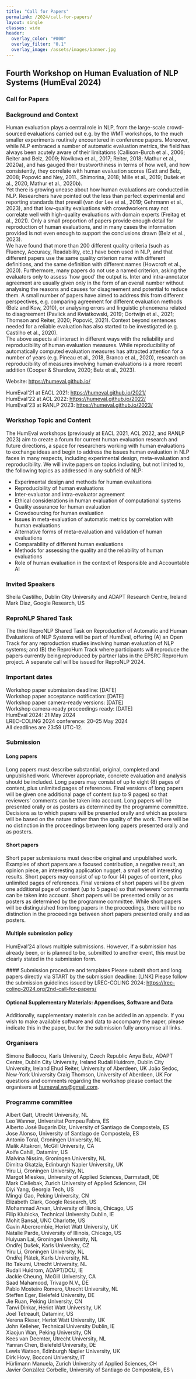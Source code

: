 ```yaml
---
title: "Call for Papers"
permalink: /2024/call-for-papers/
layout: single
classes: wide
header:
  overlay_color: "#000"
  overlay_filter: "0.1"
  overlay_image: /assets/images/banner.jpg
---
```


## Fourth Workshop on Human Evaluation of NLP Systems (HumEval 2024)
### Call for Papers
### Background and Context
Human evaluation plays a central role in NLP, from the large-scale crowd-sourced evaluations carried out e.g. by the WMT workshops, to the much smaller experiments routinely encountered in conference papers. Moreover, while NLP embraced a number of automatic evaluation metrics, the field has always been acutely aware of their limitations (Callison-Burch et al., 2006; Reiter and Belz, 2009; Novikova et al., 2017; Reiter, 2018; Mathur et al., 2020a), and has gauged their trustworthiness in terms of how well, and how consistently, they correlate with human evaluation scores (Gatt and Belz, 2008; Popović and Ney, 2011., Shimorina, 2018; Mille et al., 2019; Dušek et al., 2020, Mathur et al., 2020b). \
     Yet there is growing unease about how human evaluations are conducted in NLP. Researchers have pointed out the less than perfect experimental and reporting standards that prevail (van der Lee et al., 2019; Gehrmann et al., 2023), and that low-quality evaluations with crowdworkers may not correlate well with high-quality evaluations with domain experts (Freitag et al., 2021). Only a small proportion of papers provide enough detail for reproduction of human evaluations, and in many cases the information provided is not even enough to support the conclusions drawn (Belz et al., 2023). \
     We have found that more than 200 different quality criteria (such as Fluency, Accuracy, Readability, etc.) have been used in NLP, and that different papers use the same quality criterion name with different definitions, and the same definition with different names (Howcroft et al., 2020). Furthermore, many papers do not use a named criterion, asking the evaluators only to assess 'how good' the output is. Inter and intra-annotator agreement are usually given only in the form of an overall number without analysing the reasons and causes for disagreement and potential to reduce them. A small number of papers have aimed to address this from different perspectives, e.g. comparing agreement for different evaluation methods (Belz and Kow, 2010), or analysing errors and linguistic phenomena related to disagreement (Pavlick and Kwiatkowski, 2019; Oortwijn et al., 2021; Thomson and Reiter, 2020; Popović, 2021). Context beyond sentences needed for a reliable evaluation has also started to be investigated (e.g. Castilho et al., 2020). \
    The above aspects all interact in different ways with the reliability and reproducibility of human evaluation measures. While reproducibility of automatically computed evaluation measures has attracted attention for a number of years (e.g. Pineau et al., 2018, Branco et al., 2020), research on reproducibility of measures involving human evaluations is a more recent addition (Cooper & Shardlow, 2020; Belz et al., 2023).

Website: <https://humeval.github.io/>

HumEval'21 at EACL 2021: <https://humeval.github.io/2021/> \
HumEval'22 at ACL 2022: <https://humeval.github.io/2022/> \
HumEval'23 at RANLP 2023: <https://humeval.github.io/2023/>

### Workshop Topic and Content
The HumEval workshops (previously at EACL 2021, ACL 2022, and RANLP 2023) aim to create a forum for current human evaluation research and future directions, a space for researchers working with human evaluations to exchange ideas and begin to address the issues human evaluation in NLP faces in many respects, including experimental design, meta-evaluation and reproducibility.  We will invite papers on topics including, but not limited to, the following topics as addressed in any subfield of NLP:
* Experimental design and methods for human evaluations
* Reproducibility of human evaluations
* Inter-evaluator and intra-evaluator agreement
* Ethical considerations in human evaluation of computational systems
* Quality assurance for human evaluation 
* Crowdsourcing for human evaluation
* Issues in meta-evaluation of automatic metrics by correlation with human evaluations
* Alternative forms of meta-evaluation and validation of human evaluations
* Comparability of different human evaluations
* Methods for assessing the quality and the reliability of human evaluations
* Role of human evaluation in the context of Responsible and Accountable AI

### Invited Speakers
Sheila Castilho, Dublin City University and ADAPT Research Centre, Ireland \
Mark Diaz, Google Research, US
  
### ReproNLP Shared Task
The third ReproNLP Shared Task on Reproduction of Automatic and Human Evaluations of NLP Systems will be part of HumEval, offering (A) an Open Track for any reproduction studies involving human evaluation of NLP systems; and (B) the ReproHum Track where participants will reproduce the papers currently being reproduced by partner labs in the EPSRC ReproHum project. A separate call will be issued for ReproNLP 2024.

### Important dates 
Workshop paper submission deadline: [DATE] \
Workshop paper acceptance notification: [DATE] \
Workshop paper camera-ready versions: [DATE] \
Workshop camera-ready proceedings ready: [DATE] \
HumEval 2024: 21 May 2024 \
LREC-COLING 2024 conference: 20–25 May 2024 \
All deadlines are 23:59 UTC-12.
  
### Submission
#### Long papers
Long papers must describe substantial, original, completed and unpublished work. Wherever appropriate, concrete evaluation and analysis should be included. Long papers may consist of up to eight (8) pages of content, plus unlimited pages of references. Final versions of long papers will be given one additional page of content (up to 9 pages) so that reviewers’ comments can be taken into account. Long papers will be presented orally or as posters as determined by the programme committee. Decisions as to which papers will be presented orally and which as posters will be based on the nature rather than the quality of the work. There will be no distinction in the proceedings between long papers presented orally and as posters.
#### Short papers
Short paper submissions must describe original and unpublished work. Examples of short papers are a focused contribution, a negative result, an opinion piece, an interesting application nugget, a small set of interesting results. Short papers may consist of up to four (4) pages of content, plus unlimited pages of references. Final versions of short papers will be given one additional page of content (up to 5 pages) so that reviewers’ comments can be taken into account. Short papers will be presented orally or as posters as determined by the programme committee. While short papers will be distinguished from long papers in the proceedings, there will be no distinction in the proceedings between short papers presented orally and as posters.

#### Multiple submission policy
HumEval’24 allows multiple submissions. However, if a submission has already been, or is planned to be, submitted to another event, this must be clearly stated in the submission form.

#### Submission procedure and templates
Please submit short and long papers directly via START by the submission deadline: [LINK] 
Please follow the submission guidelines issued by LREC-COLING 2024: https://lrec-coling-2024.org/2nd-call-for-papers/

#### Optional Supplementary Materials: Appendices, Software and Data
Additionally, supplementary materials can be added in an appendix. If you wish to make available software and data to accompany the paper, please indicate this in the paper, but for the submission fully anonymise all links.

### Organisers
Simone Balloccu, Karls University, Czech Republic
Anya Belz, ADAPT Centre, Dublin City University, Ireland
Rudali Huidrom, Dublin City University, Ireland
Ehud Reiter, University of Aberdeen, UK
João Sedoc, New-York University
Craig Thomson, University of Aberdeen, UK
For questions and comments regarding the workshop please contact the organisers at humeval.ws@gmail.com.

### Programme committee
Albert Gatt, Utrecht University, NL \
Leo Wanner, Universitat Pompeu Fabra, ES \
Alberto José Bugarín Diz, University of Santiago de Compostela, ES \
Jose Alonso, University of Santiago de Compostela, ES \
Antonio Toral, Groningen University, NL \
Malik Altakrori, McGill University, CA \
Aoife Cahill, Dataminr, US \
Malvina Nissim, Groningen University, NL \
Dimitra Gkatzia, Edinburgh Napier University, UK \
Yiru Li, Groningen University, NL \
Margot Mieskes, University of Applied Sciences, Darmstadt, DE \
Mark Cieliebak, Zurich University of Applied Sciences, CH \
Diyi Yang, Georgia Tech, US \
Mingqi Gao, Peking University, CN \
Elizabeth Clark, Google Research, US \
Mohammad Arvan, University of Illinois, Chicago, US \
Filip Klubicka, Technical University Dublin, IE \
Mohit Bansal, UNC Charlotte, US \
Gavin Abercrombie, Heriot Watt University, UK \
Natalie Parde, University of Illinois, Chicago, US \
Huiyuan Lai, Groningen University, NL \
Ondřej Dušek, Karls University, CZ \
Yiru Li, Groningen University, NL \
Ondřej Plátek, Karls University, NL \
Ito Takumi, Utrecht University, NL \
Rudali Huidrom, ADAPT/DCU, IE \
Jackie Cheung, McGill University, CA \
Saad Mahamood, Trivago N.V., DE \
Pablo Mosteiro Romero, Utrecht University, NL \
Steffen Eger, Bielefeld University, DE \
Jie Ruan, Peking University, CN \
Tanvi Dinkar, Heriot Watt University, UK \
Joel Tetreault, Dataminr, US \
Verena Rieser, Heriot Watt University, UK \
John Kelleher, Technical University Dublin, IE \
Xiaojun Wan, Peking University, CN \
Kees van Deemter, Utrecht University, NL \
Yanran Chen, Bielefeld University, DE \
Lewis Watson, Edinburgh Napier University, UK \
Dirk Hovy, Bocconi University, IT \
Hürlimann Manuela, Zurich University of Applied Sciences, CH \
Javier González Corbelle, University of Santiago de Compostela, ES \



